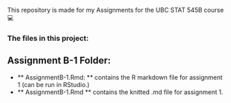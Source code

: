 This repository is made for my Assignments for the UBC STAT 545B course 💻

### The files in this project:

## Assignment B-1 Folder:
* ** AssignmentB-1.Rmd: ** contains the R markdown file for assignment 1 (can be run in RStudio.)
* ** AssignmentB-1.Rmd ** contains the knitted .md file for assignment 1.
